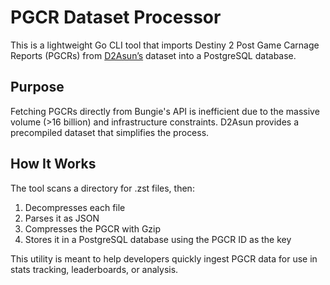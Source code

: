 # PGCR Dataset Processor

This is a lightweight Go CLI tool that imports Destiny 2 Post Game Carnage Reports (PGCRs) from [D2Asun’s](https://d2.asun.co/pgcr.html) dataset into a PostgreSQL database.

## Purpose
Fetching PGCRs directly from Bungie's API is inefficient due to the massive volume (>16 billion) and infrastructure constraints. D2Asun provides a precompiled dataset that simplifies the process.

## How It Works
The tool scans a directory for .zst files, then:

1. Decompresses each file 
2. Parses it as JSON
3. Compresses the PGCR with Gzip
4. Stores it in a PostgreSQL database using the PGCR ID as the key

This utility is meant to help developers quickly ingest PGCR data for use in stats tracking, leaderboards, or analysis.
